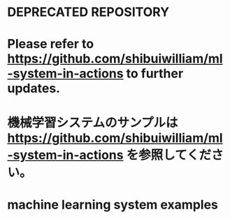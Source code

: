 # DEPRECATED REPOSITORY
# Please refer to https://github.com/shibuiwilliam/ml-system-in-actions to further updates.
# 機械学習システムのサンプルは https://github.com/shibuiwilliam/ml-system-in-actions を参照してください。

# machine learning system examples
